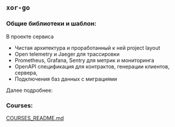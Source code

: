 ## `xor-go`


### Общие библиотеки и шаблон:
В проекте сервиса
- Чистая архитектура и
  проработанный к ней project layout
- Open telemetry и Jaeger для трассировки
- Prometheus, Grafana, Sentry для метрик и мониторинга
-  OpenAPI спецификация для контрактов, генерации клиентов, сервера,
- Подключения баз данных с миграциями

Далее подробнее:

### Courses:
[COURSES_README.md](./services/courses/README.md)
